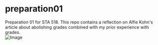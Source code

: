 # preparation01
Preparation 01 for STA 518. This repo contains a reflection on Alfie Kohn's article about abolishing grades combined with my prior experience with grades.\
![Image](https://media.giphy.com/media/2YXQZFOFK4cwBPr6Tz/giphy.gif?cid=ecf05e471b4464096e4a6f3994533053a4d4886fcda29032&rid=giphy.gif&ct=g)

